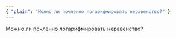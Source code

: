```yaml
---
{ "plain": "Можно ли почленно логарифмировать неравенство?" }
---
```


Можно ли почленно логарифмировать неравенство?